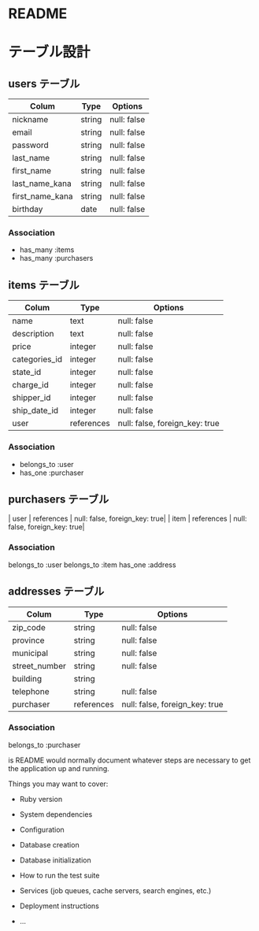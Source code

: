 # README

# テーブル設計

## users テーブル

| Colum            | Type     | Options      |
| ---------------- | -------- | ------------ |
| nickname         | string   | null: false  |
| email            | string   | null: false  |
| password         | string   | null: false  |
| last_name        | string   | null: false  |
| first_name       | string   | null: false  |
| last_name_kana   | string   | null: false  |
| first_name_kana  | string   | null: false  |
| birthday         | date     | null: false  |

### Association

- has_many :items
- has_many :purchasers

## items テーブル

| Colum               | Type       | Options      |
| ------------------- | ---------- | ------------ |
| name                | text       | null: false  |
| description         | text       | null: false  |
| price               | integer    | null: false  |
| categories_id       | integer    | null: false  |
| state_id            | integer    | null: false  |
| charge_id           | integer    | null: false  |
| shipper_id          | integer    | null: false  |
| ship_date_id        | integer    | null: false  |
| user                | references | null: false, foreign_key: true|

### Association

- belongs_to :user
- has_one :purchaser

## purchasers テーブル

| user    | references | null: false, foreign_key: true|
| item    | references | null: false, foreign_key: true|

### Association

belongs_to :user
belongs_to :item
has_one :address


## addresses テーブル

| Colum             | Type       | Options      |
| ----------------- | ---------- | ------------ |
| zip_code          | string     | null: false |
| province          | string     | null: false  |
| municipal         | string     | null: false  |
| street_number     | string     | null: false  |
| building          | string     |              |
| telephone         | string     | null: false  |
| purchaser         | references | null: false, foreign_key: true|

### Association
belongs_to :purchaser

is README would normally document whatever steps are necessary to get the
application up and running.

Things you may want to cover:

* Ruby version

* System dependencies

* Configuration

* Database creation

* Database initialization

* How to run the test suite

* Services (job queues, cache servers, search engines, etc.)

* Deployment instructions

* ...
